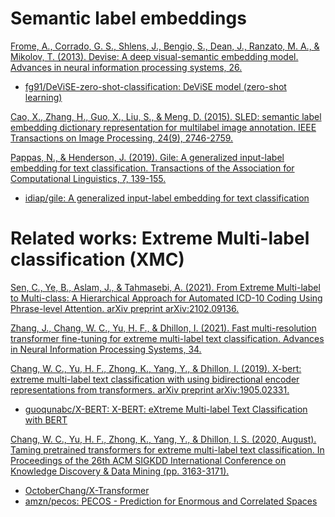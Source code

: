 # Semantic label embeddings

[Frome, A., Corrado, G. S., Shlens, J., Bengio, S., Dean, J., Ranzato, M. A., & Mikolov, T. (2013). Devise: A deep visual-semantic embedding model. Advances in neural information processing systems, 26.](https://proceedings.neurips.cc/paper/2013/file/7cce53cf90577442771720a370c3c723-Paper.pdf)
- [fg91/DeViSE-zero-shot-classification: DeViSE model (zero-shot learning) ](https://github.com/fg91/DeViSE-zero-shot-classification)


[Cao, X., Zhang, H., Guo, X., Liu, S., & Meng, D. (2015). SLED: semantic label embedding dictionary representation for multilabel image annotation. IEEE Transactions on Image Processing, 24(9), 2746-2759.](https://pubmed.ncbi.nlm.nih.gov/25935037/)


[Pappas, N., & Henderson, J. (2019). Gile: A generalized input-label embedding for text classification. Transactions of the Association for Computational Linguistics, 7, 139-155.](https://aclanthology.org/Q19-1009/)
- [idiap/gile: A generalized input-label embedding for text classification](https://github.com/idiap/gile)


# Related works: Extreme Multi-label classification (XMC)

[Sen, C., Ye, B., Aslam, J., & Tahmasebi, A. (2021). From Extreme Multi-label to Multi-class: A Hierarchical Approach for Automated ICD-10 Coding Using Phrase-level Attention. arXiv preprint arXiv:2102.09136.](https://arxiv.org/abs/2102.09136)


[Zhang, J., Chang, W. C., Yu, H. F., & Dhillon, I. (2021). Fast multi-resolution transformer fine-tuning for extreme multi-label text classification. Advances in Neural Information Processing Systems, 34. ](https://arxiv.org/abs/2110.00685)


[Chang, W. C., Yu, H. F., Zhong, K., Yang, Y., & Dhillon, I. (2019). X-bert: extreme multi-label text classification with using bidirectional encoder representations from transformers. arXiv preprint arXiv:1905.02331.](https://assets.amazon.science/e3/f2/2ec101df490caf28a3e596289a53/x-bert-extreme-multi-label-text-classification-using-bidirectional-encoder-representations-from-transformers.pdf)
- [guoqunabc/X-BERT: X-BERT: eXtreme Multi-label Text Classification with BERT](https://github.com/guoqunabc/X-BERT)

[Chang, W. C., Yu, H. F., Zhong, K., Yang, Y., & Dhillon, I. S. (2020, August). Taming pretrained transformers for extreme multi-label text classification. In Proceedings of the 26th ACM SIGKDD International Conference on Knowledge Discovery & Data Mining (pp. 3163-3171).](https://arxiv.org/pdf/1905.02331.pdf)
- [OctoberChang/X-Transformer](https://github.com/OctoberChang/X-Transformer)
- [amzn/pecos: PECOS - Prediction for Enormous and Correlated Spaces](https://github.com/amzn/pecos)


